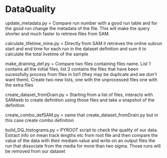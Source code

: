 # DataQuality
update_metadata.py = Compare run number with a good run table and for the good run change the metadata of the file. This will make the query shorter and much faster to retrieve files from SAM.

calculate_lifetime_mine.py = Directly from SAM it retrieves the online subrun start and end time for each run in the  dataset definition and sum it to calculate the total livetime of the sample

make_draining_def.py = Compare two files containing files name. List 1 contains all the initial files, list 2 contains the files that have been sucessfully process from files in list1 (they may be duplicate and we don't want them). Create two new lists, one with the unprocessed files one with the extra files

create_dataset_fromDrain.py = Starting from a list of files, interacts with SAMweb to create definition using those files and take a snapshot of the definition 

create_combo_defSAM.py = same that create_dataset_fromDrain.py but in this case create combo definition

build_DQ_histograms.py = PYROOT script to check the quality of our data. Extract info on mean track lengths etc from root file and then compare the value of the data with their mediam value and write on an output files the run that dissociate from the media for more than two sigma. Those runs will be removed from our dataset
